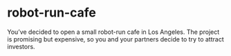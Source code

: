 # robot-run-cafe
You’ve decided to open a small robot-run cafe in Los Angeles. The project is promising but expensive, so you and your partners decide to try to attract investors.
